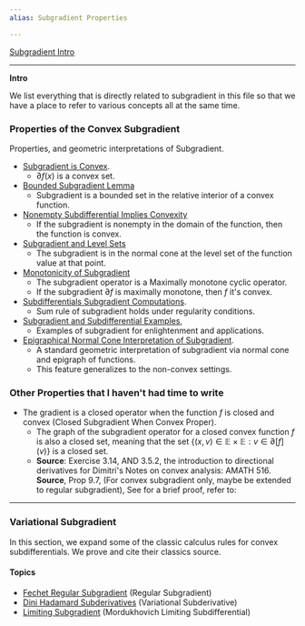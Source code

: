 ```yaml
---
alias: Subgradient Properties

---
```

[Subgradient Intro](Subgradient%20Intro.md)

---
**Intro**

We list everything that is directly related to subgradient in this file so that we have a place to refer to various concepts all at the same time. 

### **Properties of the Convex Subgradient**

Properties, and geometric interpretations of Subgradient. 

* [Subgradient is Convex](../CVX%20Analysis/Convex%20Subgradient%20is%20Convex.md). 
	* $\partial f(x)$ is a convex set. 
* [Bounded Subgradient Lemma](Bounded%20Subgradient%20Lemma.md)
	* Subgradient is a bounded set in the relative interior of a convex function. 
* [Nonempty Subdifferential Implies Convexity](Nonempty%20Subdifferential%20Implies%20Convexity.md)
	* If the subgradient is nonempty in the domain of the function, then the function is convex. 
* [Subgradient and Level Sets](Subgradient%20and%20Level%20Sets.md)
	* The subgradient is in the normal cone at the level set of the function value at that point. 
* [Monotonicity of Subgradient](Monotonicity%20of%20Subgradient.md)
	* The subgradient operator is a Maximally monotone cyclic operator. 
	* If the subgradient $\partial f$ is maximally monotone, then $f$ it's convex. 
* [Subdifferentials Subgradient Computations](Subdifferentials%20Subgradient%20Computations.md). 
	* Sum rule of subgradient holds under regularity conditions. 
* [Subgradient and Subdifferential Examples](Subgradient%20and%20Subdifferential%20Examples.md),
	* Examples of subgradient for enlightenment and applications. 
* [Epigraphical Normal Cone Interpretation of Subgradient](Epigraphical%20Normal%20Cone%20Interpretation%20of%20Subgradient.md). 
	* A standard geometric interpretation of subgradient via normal cone and epigraph of functions. 
	* This feature generalizes to the non-convex settings. 

### **Other Properties that I haven't had time to write**

* The gradient is a closed operator when the function $f$ is closed and convex (Closed Subgradient When Convex Proper). 
	* The graph of the subgradient operator for a closed convex function $f$ is also a closed set, meaning that the set $\{(x, v)\in \mathbb E \times \mathbb E: v \in \partial [f](v)\}$ is a closed set. 
	* **Source**: Exercise 3.14, AND 3.5.2, the introduction to directional derivatives for Dimitri's Notes on convex analysis: AMATH 516. **Source**, Prop 9.7, (For convex subgradient only, maybe be extended to regular subgradient), See for a brief proof, refer to: 


---
### **Variational Subgradient**

In this section, we expand some of the classic calculus rules for convex subdifferentials. We prove and cite their classics source. 

#### **Topics**
- [Fechet Regular Subgradient](Fechet%20Regular%20Subgradient.md) (Regular Subgradient)
- [Dini Hadamard Subderivatives](Variational%20Subderivatives.md) (Variational Subderivative)
- [Limiting Subgradient](Limiting%20Subgradient.md) (Mordukhovich Limiting Subdifferential)
